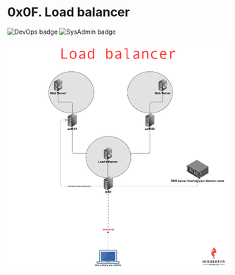 # 0x0F. Load balancer
![DevOps badge](https://img.shields.io/badge/DevOps-CC5500)
![SysAdmin badge](https://img.shields.io/badge/SysAdmin-CC5500)

![Load Balancer image](https://github.com/peterodero561/alx-system_engineering-devops/blob/master/0x0F-load_balancer/loadbalancer.png)
